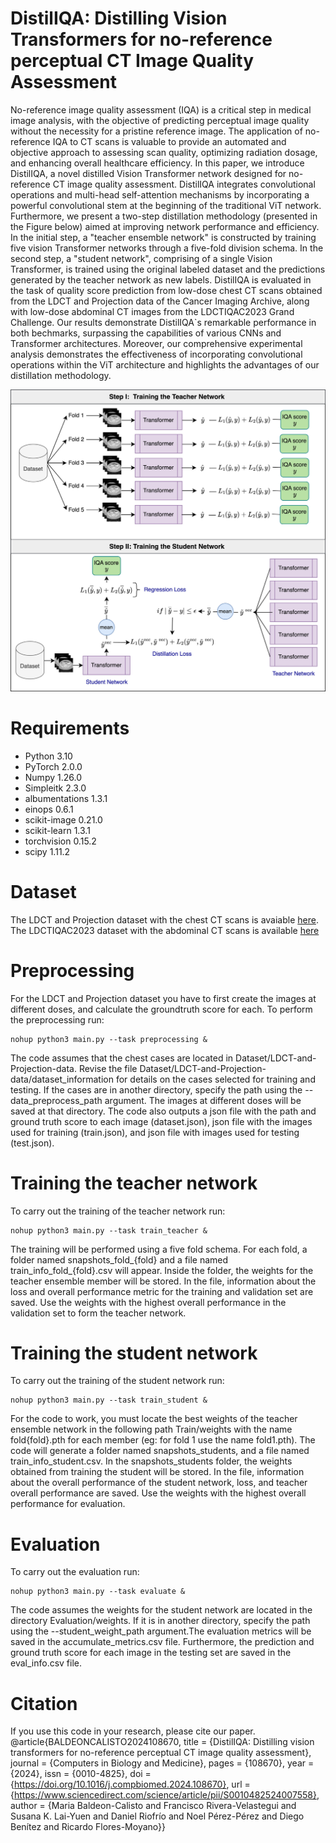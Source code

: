 # DistilIQA: Distilling Vision Transformers for no-reference perceptual CT Image Quality Assessment

No-reference image quality assessment (IQA) is a critical step in medical image analysis, with the objective of predicting perceptual image quality without the necessity for a pristine reference image. The application of no-reference IQA to CT scans is valuable to provide an automated and objective approach to assessing scan quality, optimizing radiation dosage, and enhancing overall healthcare efficiency. In this paper, we introduce DistilIQA, a novel distilled Vision Transformer network designed for no-reference CT image quality assessment. DistilIQA integrates convolutional operations and multi-head self-attention mechanisms by incorporating a powerful convolutional stem at the beginning of the traditional ViT network. Furthermore, we present a two-step  distillation methodology (presented in the Figure below) aimed at improving network performance and efficiency. In the initial step, a "teacher ensemble network" is constructed by training five vision Transformer networks through a five-fold division schema. In the second step, a "student network", comprising of a single Vision Transformer, is trained using the original labeled dataset and the predictions generated by the teacher network as new labels. DistilIQA is evaluated in the task of quality score prediction from low-dose chest CT scans obtained from the LDCT and Projection data of the Cancer Imaging Archive, along with low-dose abdominal CT images from the LDCTIQAC2023 Grand Challenge. Our results demonstrate DistilIQA`s remarkable performance in both bechmarks, surpassing the capabilities of various CNNs and Transformer architectures. Moreover, our comprehensive experimental analysis demonstrates the effectiveness of incorporating convolutional operations within the ViT architecture and highlights the advantages of our distillation methodology.  

![alt text](https://github.com/mariabaldeon/DistilIQA/blob/main/Images/Framework.jpg)

# Requirements
* Python 3.10
* PyTorch 2.0.0 
* Numpy 1.26.0
* Simpleitk 2.3.0
* albumentations 1.3.1
* einops 0.6.1
* scikit-image 0.21.0
* scikit-learn 1.3.1
* torchvision 0.15.2
* scipy 1.11.2

# Dataset
The LDCT and Projection dataset with the chest CT scans is avaiable [here](https://wiki.cancerimagingarchive.net/pages/viewpage.action?pageId=52758026). The LDCTIQAC2023 dataset with the abdominal CT scans is available [here](https://ldctiqac2023.grand-challenge.org/)

# Preprocessing
For the LDCT and Projection dataset you have to first create the images at different doses, and calculate the groundtruth score for each. To perform the preprocessing run: 
```
nohup python3 main.py --task preprocessing & 
```
The code assumes that the chest cases are located in Dataset/LDCT-and-Projection-data. Revise the file Dataset/LDCT-and-Projection-data/dataset_information for details on the cases selected for training and testing. If the cases are in another directory, specify the path using the --data_preprocess_path argument. The images at different doses will be saved at that directory. The code also outputs a json file with the path and ground truth score to each image (dataset.json), json file with the images used for training (train.json), and json file with images used for testing (test.json).

# Training the teacher network 
To carry out the training of the teacher network run: 
```
nohup python3 main.py --task train_teacher & 
```
The training will be performed using a five fold schema. For each fold, a folder named snapshots_fold_{fold} and a file named train_info_fold_{fold}.csv will appear. Inside the folder, the weights for the teacher ensemble member will be stored. In the file, information about the loss and overall performance metric for the training and validation set are saved. Use the weights with the highest overall performance in the validation set to form the teacher network.   

# Training the student network 
To carry out the training of the student network run: 
```
nohup python3 main.py --task train_student & 
```
For the code to work, you must locate the best weights of the teacher ensemble network in the following path Train/weights with the name fold{fold}.pth for each member (eg: for fold 1 use the name fold1.pth). The code will generate a folder named snapshots_students, and a file named train_info_student.csv. In the snapshots_students folder, the weights obtained from training the student will be stored. In the file, information about the overall performance of the student network, loss, and teacher overall performance are saved. Use the weights with the highest overall performance for evaluation.  

# Evaluation
To carry out the evaluation run: 
```
nohup python3 main.py --task evaluate & 
```
The code assumes the weights for the student network are located in the directory Evaluation/weights. If it is in another directory, specify the path using the --student_weight_path argument.The evaluation metrics will be saved in the  accumulate_metrics.csv file. Furthermore, the prediction and ground truth score for each image in the testing set are saved in the eval_info.csv file. 

# Citation
If you use this code in your research, please cite our paper.
@article{BALDEONCALISTO2024108670,
title = {DistilIQA: Distilling vision transformers for no-reference perceptual CT image quality assessment},
journal = {Computers in Biology and Medicine},
pages = {108670},
year = {2024},
issn = {0010-4825},
doi = {https://doi.org/10.1016/j.compbiomed.2024.108670},
url = {https://www.sciencedirect.com/science/article/pii/S0010482524007558},
author = {Maria Baldeon-Calisto and Francisco Rivera-Velastegui and Susana K. Lai-Yuen and Daniel Riofrío and Noel Pérez-Pérez and Diego Benítez and Ricardo Flores-Moyano}}
